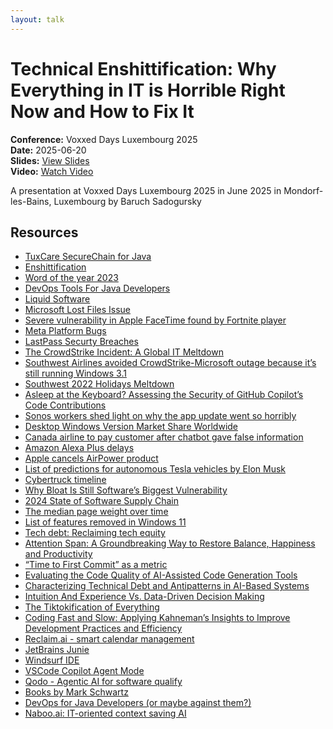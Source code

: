```yaml
---
layout: talk
---
```


# Technical Enshittification: Why Everything in IT is Horrible Right Now and How to Fix It

**Conference:** Voxxed Days Luxembourg 2025  
**Date:** 2025-06-20  
**Slides:** [View Slides](https://drive.google.com/file/d/1j6zGFgkd-G1YsDiHLPra085nVsD8mw2m/view)  
**Video:** [Watch Video](https://www.youtube.com/watch?v=iFN1Y_8Cuik)  

A presentation at Voxxed Days Luxembourg 2025  in
                    June 2025 in
                    Mondorf-les-Bains, Luxembourg by 
                    Baruch Sadogursky

## Resources

- [TuxCare SecureChain for Java](https://tuxcare.com/securechain-for-java/)
- [Enshittification](https://en.wikipedia.org/wiki/Enshittification)
- [Word of the year 2023](https://americandialect.org/2023-word-of-the-year-is-enshittification/)
- [DevOps Tools For Java Developers](https://amzn.to/4io8r3I)
- [Liquid Software](https://amzn.to/3F9i5cb)
- [Microsoft Lost Files Issue](https://redmondmag.com/articles/2018/10/09/microsoft-lost-files-issue-windows-10.aspx)
- [Severe vulnerability in Apple FaceTime found by Fortnite player](https://www.zdnet.com/article/apple-facetime-exploit-found-by-14-year-old-playing-fortnite/)
- [Meta Platform Bugs](https://developers.facebook.com/support/bugs/)
- [LastPass Securty Breaches](https://en.wikipedia.org/wiki/LastPass#Security_incidents)
- [The CrowdStrike Incident: A Global IT Meltdown](https://www.blackfog.com/the-crowdstrike-incident-a-global-it-meltdown/)
- [Southwest Airlines avoided CrowdStrike-Microsoft outage because it’s still running Windows 3.1](https://www.techradar.com/pro/security/southwest-airlines-avoided-crowdstrike-microsoft-outage-because-its-still-running-windows-31-fourth-largest-us-airline-remained-free-of-bsod-errors-because-its-os-hasnt-been-updated-in-decades)
- [Southwest 2022 Holidays Meltdown](https://www.reuters.com/article/business/southwest-cancels-thousands-more-flights-u-s-government-vows-scrutiny-idUSNIKBN2TB0IP/)
- [Asleep at the Keyboard? Assessing the Security of GitHub Copilot’s Code Contributions](https://arxiv.org/abs/2108.09293)
- [Sonos workers shed light on why the app update went so horribly](https://arstechnica.com/gadgets/2024/09/it-was-the-wrong-decision-employees-discuss-sonos-rushed-app-debacle/)
- [Desktop Windows Version Market Share Worldwide](https://gs.statcounter.com/windows-version-market-share/desktop/worldwide/#monthly-202307-202407)
- [Canada airline to pay customer after chatbot gave false information](https://www.washingtonpost.com/travel/2024/02/18/air-canada-airline-chatbot-ruling/)
- [Amazon Alexa Plus delays](https://www.pymnts.com/amazon-alexa/2025/amazon-unveils-an-agentic-smarter-and-more-capable-alexa-plus/)
- [Apple cancels AirPower product](https://techcrunch.com/2019/03/29/apple-cancels-airpower-product-citing-inability-to-meet-its-high-standards-for-hardware/)
- [List of predictions for autonomous Tesla vehicles by Elon Musk](https://en.wikipedia.org/wiki/List_of_predictions_for_autonomous_Tesla_vehicles_by_Elon_Musk)
- [Cybertruck timeline](https://en.wikipedia.org/wiki/Tesla_Cybertruck)
- [Why Bloat Is Still Software’s Biggest Vulnerability](https://spectrum.ieee.org/lean-software-development)
- [2024 State of Software Supply Chain](https://www.sonatype.com/state-of-the-software-supply-chain/2024/10-year-look)
- [The median page weight over time](https://almanac.httparchive.org/en/2024/page-weight)
- [List of features removed in Windows 11](https://en.wikipedia.org/wiki/List_of_features_removed_in_Windows_11)
- [Tech debt: Reclaiming tech equity](https://www.mckinsey.com/industries/technology-media-and-telecommunications/our-insights/tech-debt-reclaiming-tech-equity)
- [Attention Span: A Groundbreaking Way to Restore Balance, Happiness and Productivity](https://amzn.to/4bwVfHr)
- [“Time to First Commit” as a metric](https://bardoloi.com/blog/2018/02/02/time-to-first-commit/)
- [Evaluating the Code Quality of AI-Assisted Code Generation Tools](https://arxiv.org/abs/2304.10778)
- [Characterizing Technical Debt and Antipatterns in AI-Based Systems](https://arxiv.org/abs/2103.09783)
- [Intuition And Experience Vs. Data-Driven Decision Making](https://blog.cads.ai/intuition-vs-data-driven-decision-making/)
- [The Tiktokification of Everything](https://www.singlegrain.com/blog/ms/tiktokification/)
- [Coding Fast and Slow: Applying Kahneman’s Insights to Improve Development Practices and Efficiency](https://speaking.jbaru.ch/HcSyXC/coding-fast-and-slow-applying-kahnemans-insights-to-improve-development-practices-and-efficiency)
- [Reclaim.ai - smart calendar management](https://reclaim.ai/)
- [JetBrains Junie](https://www.jetbrains.com/junie/)
- [Windsurf IDE](https://codeium.com/windsurf)
- [VSCode Copilot Agent Mode](https://code.visualstudio.com/docs/copilot/copilot-edits#_use-agent-mode-preview)
- [Qodo - Agentic AI for software qualify](https://www.qodo.ai/)
- [Books by Mark Schwartz](https://www.amazon.com/stores/author/B01AHGEC2I)
- [DevOps for Java Developers (or maybe against them?)](https://speaking.jbaru.ch/7y4wIa/devops-for-developers-or-maybe-against-them)
- [Naboo.ai: IT-oriented context saving AI](https://www.naboo.ai/)

<!-- Source: https://speaking.jbaru.ch/V8R94I/technical-enshittification-why-everything-in-it-is-horrible-right-now-and-how-to-fix-it -->
